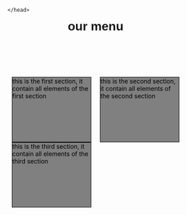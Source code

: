<!DOCTYPE html>
<html>
<head>
<meta charset="utf-8">
<meta name="viewport" content="width=device-width, initial-scale=1">
<title>assignment2</title>

<style>
* {
  box-sizing: border-box;
}
h1 {
  margin-top: 15px;
  margin-bottom: 100px;
  text-align: center;
  font-family: sans-serif;
  
}

section {
  border: 1px solid black;
  background-color: gray;
  width: 90%;
  height: 150px;
  margin-right: auto;
  margin-left: auto;
  color: black;
}   

/********** Base styles **********/


/* Simple Responsive Framework. */
.row {
  width: 100%;
}

/********** desktop **********/
@media (min-width: 992px) {
  .col-lg-1, .col-lg-2, .col-lg-3, .col-lg-4, .col-lg-5, .col-lg-6, .col-lg-7, .col-lg-8, .col-lg-9, .col-lg-10, .col-lg-11, .col-lg-12 {
    float: left;
    
}
    .col-lg-1 {
    width: 8.33%;
  }
  .col-lg-2 {
    width: 16.66%;
  }
  .col-lg-3 {
    width: 25%;
  }
  .col-lg-4 {
    width: 33.33%;
  }
  .col-lg-5 {
    width: 41.66%;
  }
  .col-lg-6 {
    width: 50%;
  }
  .col-lg-7 {
    width: 58.33%;
  }
  .col-lg-8 {
    width: 66.66%;
  }
  .col-lg-9 {
    width: 74.99%;
  }
  .col-lg-10 {
    width: 83.33%;
  }
  .col-lg-11 {
    width: 91.66%;
  }
  .col-lg-12 {
    width: 100%;
  }
    }


/********** tablet **********/
@media (min-width: 768px) and (max-width: 991px) {
  .col-md-1, .col-md-2, .col-md-3, .col-md-4, .col-md-5, .col-md-6, .col-md-7, .col-md-8, .col-md-9, .col-md-10, .col-md-11, .col-md-12 {
    float: left;
    
    }
.col-md-1 {
    width: 8.33%;
  }
  .col-md-2 {
    width: 16.66%;
  }
  .col-md-3 {
    width: 25%;
  }
  .col-md-4 {
    width: 33.33%;
  }
  .col-md-5 {
    width: 41.66%;
  }
  .col-md-6 {
    width: 50%;
  }
  .col-md-7 {
    width: 58.33%;
  }
  .col-md-8 {
    width: 66.66%;
  }
  .col-md-9 {
    width: 74.99%;
  }
  .col-md-10 {
    width: 83.33%;
  }
  .col-md-11 {
    width: 91.66%;
  }
  .col-md-12 {
    width: 100%;
  }
}

</style>
    </head>
<body>
<h1>our menu</h1>
<div class="row">
  
  <div class="col-lg-4 col-md-6"><section >this is the first section, it contain all elements of the first section</section></div>
  <div class="col-lg-4 col-md-6"><section>this is the second section, it contain all elements of the second section</section></div>
  <div class="col-lg-4 col-md-6"><section>this is the third section, it contain all elements of the third section</section></div>
  
</div>

</body>
</html>
